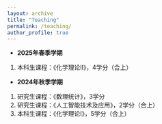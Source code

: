 ```yaml
---
layout: archive
title: "Teaching"
permalink: /teaching/
author_profile: true
---
```



* **2025年春季学期**
 1. 本科生课程：《化学理论II》，4学分（合上）


* **2024年秋季学期**
 1. 研究生课程：《数理统计》，3学分
 2. 研究生课程：《人工智能技术及应用》，2学分（合上）
 3. 本科生课程：《化学理论I》，5学分（合上）